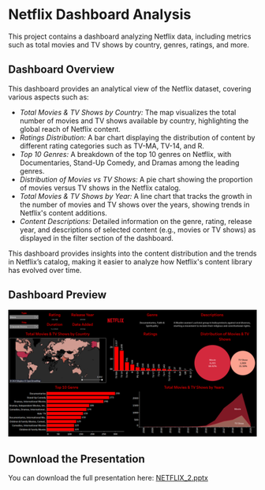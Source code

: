 # Netflix Dashboard Analysis

This project contains a dashboard analyzing Netflix data, including metrics such as total movies and TV shows by country, genres, ratings, and more.

## Dashboard Overview

This dashboard provides an analytical view of the Netflix dataset, covering various aspects such as:

- *Total Movies & TV Shows by Country:* The map visualizes the total number of movies and TV shows available by country, highlighting the global reach of Netflix content.
- *Ratings Distribution:* A bar chart displaying the distribution of content by different rating categories such as TV-MA, TV-14, and R.
- *Top 10 Genres:* A breakdown of the top 10 genres on Netflix, with Documentaries, Stand-Up Comedy, and Dramas among the leading genres.
- *Distribution of Movies vs TV Shows:* A pie chart showing the proportion of movies versus TV shows in the Netflix catalog.
- *Total Movies & TV Shows by Year:* A line chart that tracks the growth in the number of movies and TV shows over the years, showing trends in Netflix's content additions.
- *Content Descriptions:* Detailed information on the genre, rating, release year, and descriptions of selected content (e.g., movies or TV shows) as displayed in the filter section of the dashboard.

This dashboard provides insights into the content distribution and the trends in Netflix’s catalog, making it easier to analyze how Netflix's content library has evolved over time.

## Dashboard Preview

![Netflix Dashboard](Netflix%20Dashboard.png)

## Download the Presentation

You can download the full presentation here: [NETFLIX_2.pptx](NETFLIX_2.pptx)
